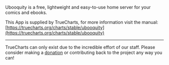 Ubooquity is a free, lightweight and easy-to-use home server for your comics and ebooks.

This App is supplied by TrueCharts, for more information visit the manual: [https://truecharts.org/charts/stable/ubooquity](https://truecharts.org/charts/stable/ubooquity)

---

TrueCharts can only exist due to the incredible effort of our staff.
Please consider making a [donation](https://truecharts.org/sponsor) or contributing back to the project any way you can!
